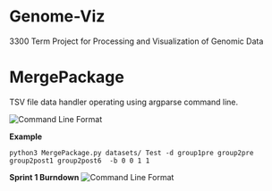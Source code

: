 # Genome-Viz
3300 Term Project for Processing and Visualization of Genomic Data

# MergePackage
TSV file data handler operating using argparse command line.

![Command Line Format](https://cdn.discordapp.com/attachments/215581700556718080/641011410977030154/unknown.png)


**Example**

```
python3 MergePackage.py datasets/ Test -d group1pre group2pre group2post1 group2post6  -b 0 0 1 1 
```

**Sprint 1 Burndown**
![Command Line Format](https://cdn.discordapp.com/attachments/215581700556718080/681399617467842600/unknown.png)

